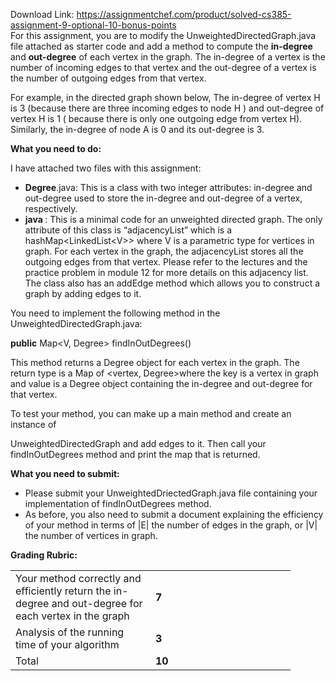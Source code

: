 Download Link: https://assignmentchef.com/product/solved-cs385-assignment-9-optional-10-bonus-points
<br>
For this assignment, you are to modify the UnweightedDirectedGraph.java file attached as starter code and add a method to compute the <strong>in-degree </strong>and <strong>out-degree</strong> of each vertex in the graph. The in-degree of a vertex is the number of incoming edges to that vertex and the out-degree of a vertex is the number of outgoing edges from that vertex.

For example, in the directed graph shown below, The in-degree of vertex H is 3 (because there are three incoming edges to node H ) and out-degree of vertex H is 1 ( because there is only one outgoing edge from vertex H). Similarly, the in-degree of node A is 0 and its out-degree is 3.

<strong>What you need to do: </strong>

I have attached two files with this assignment:

<ul>

 <li><strong>Degree</strong>.java: This is a class with two integer attributes: in-degree and out-degree used to store the in-degree and out-degree of a vertex, respectively.</li>

 <li><strong>java </strong>: This is a minimal code for an unweighted directed graph. The only attribute of this class is “adjacencyList” which is a hashMap&lt;LinkedList&lt;V&gt;&gt; where V is a parametric type for vertices in graph. For each vertex in the graph, the adjacencyList stores all the outgoing edges from that vertex. Please refer to the lectures and the practice problem in module 12 for more details on this adjacency list.  The class also has an addEdge method which allows you to construct a graph by adding edges to it.</li>

</ul>

You need to implement the following method in the UnweightedDirectedGraph.java:

<strong>public</strong> Map&lt;V, Degree&gt; findInOutDegrees()

This method returns a Degree object for each vertex in the graph. The return type is a Map of &lt;vertex, Degree&gt;where the key is a vertex in graph and value is a Degree object containing the in-degree and out-degree for that vertex.

To test your method, you can make up a main method and create an instance of

UnweightedDirectedGraph and add edges to it. Then call your findInOutDegrees method and print the map that is returned.

<strong>What you need to submit: </strong>

<ul>

 <li>Please submit your UnweightedDriectedGraph.java file containing your implementation of findInOutDegrees method.</li>

 <li>As before, you also need to submit a document explaining the efficiency of your method in terms of |E| the number of edges in the graph, or |V| the number of vertices in graph.</li>

</ul>

<strong>Grading Rubric: </strong>

<table width="416">

 <tbody>

  <tr>

   <td width="208">Your method correctly and efficiently return the in-degree and out-degree for each vertex in the graph</td>

   <td width="208"><strong>7 </strong></td>

  </tr>

  <tr>

   <td width="208">Analysis of the running time of your algorithm</td>

   <td width="208"><strong>3 </strong></td>

  </tr>

  <tr>

   <td width="208">Total</td>

   <td width="208"><strong>10 </strong></td>

  </tr>

 </tbody>

</table>


